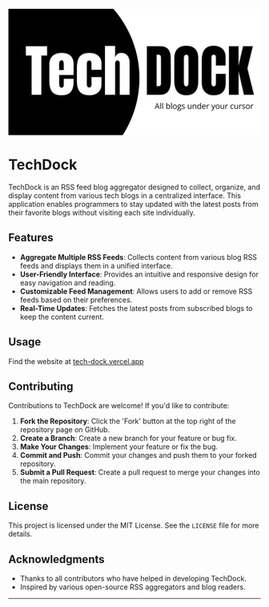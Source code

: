 ![banner](Techdock-banner.png)
# TechDock

TechDock is an RSS feed blog aggregator designed to collect, organize, and display content from various tech blogs in a centralized interface. This application enables programmers to stay updated with the latest posts from their favorite blogs without visiting each site individually.

## Features

- **Aggregate Multiple RSS Feeds**: Collects content from various blog RSS feeds and displays them in a unified interface.
- **User-Friendly Interface**: Provides an intuitive and responsive design for easy navigation and reading.
- **Customizable Feed Management**: Allows users to add or remove RSS feeds based on their preferences.
- **Real-Time Updates**: Fetches the latest posts from subscribed blogs to keep the content current.

## Usage

Find the website at [tech-dock.vercel.app](https://tech-dock.vercel.app)

## Contributing

Contributions to TechDock are welcome! If you'd like to contribute:

1. **Fork the Repository**: Click the 'Fork' button at the top right of the repository page on GitHub.
2. **Create a Branch**: Create a new branch for your feature or bug fix.
3. **Make Your Changes**: Implement your feature or fix the bug.
4. **Commit and Push**: Commit your changes and push them to your forked repository.
5. **Submit a Pull Request**: Create a pull request to merge your changes into the main repository.

## License

This project is licensed under the MIT License. See the `LICENSE` file for more details.

## Acknowledgments

- Thanks to all contributors who have helped in developing TechDock.
- Inspired by various open-source RSS aggregators and blog readers.

---
